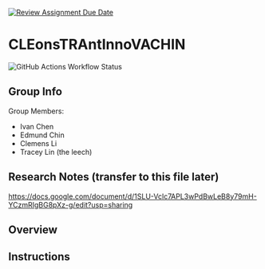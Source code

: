 [![Review Assignment Due Date](https://classroom.github.com/assets/deadline-readme-button-24ddc0f5d75046c5622901739e7c5dd533143b0c8e959d652212380cedb1ea36.svg)](https://classroom.github.com/a/ecp4su41)

# CLEonsTRAntInnoVACHIN

![GitHub Actions Workflow Status](https://img.shields.io/github/actions/workflow/status/Stuycs-K/final-project-09-chen-ivan-chin-edmund-li-clemens/c-cpp.yml?style=for-the-badge)

## Group Info 

Group Members: 

- Ivan Chen
- Edmund Chin
- Clemens Li
- Tracey Lin (the leech)

## Research Notes (transfer to this file later)

https://docs.google.com/document/d/1SLU-Vclc7APL3wPdBwLeB8y79mH-YCzmRIgBG8pXz-g/edit?usp=sharing

## Overview



## Instructions


